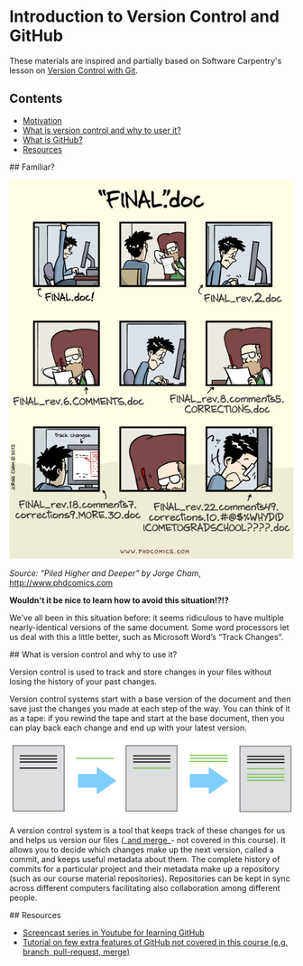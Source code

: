 # Introduction to Version Control and GitHub

These materials are inspired and partially based on Software Carpentry's lesson on [Version Control with Git](http://swcarpentry.github.io/git-novice/). 

## Contents

- [Motivation](#motivation)
- [What is version control and why to user it?](#vcs-idea)
- [What is GitHub?]()
- [Resources](#resources)

##<a name='motivation'></a> Familiar?  

![Motivation for version control](../img/version_control_motivation_comics.png)

_Source: “Piled Higher and Deeper” by Jorge Cham_, http://www.phdcomics.com 

**Wouldn't it be nice to learn how to avoid this situation!?!?**

We’ve all been in this situation before: it seems ridiculous to have multiple nearly-identical versions of the same document. 
Some word processors let us deal with this a little better, such as Microsoft Word’s “Track Changes”.

##<a name='vcs-idea'></a> What is version control and why to use it?

Version control is used to track and store changes in your files without losing the history of your past changes. 

Version control systems start with a base version of the document and then save just the changes you made at each step 
of the way. You can think of it as a tape: if you rewind the tape and start at the base document, then you can play back 
each change and end up with your latest version.

![Illustration of committing changes](../img/play-changes.PNG)

A version control system is a tool that keeps track of these changes for us and helps us version our files 
(_[and merge](https://en.wikipedia.org/wiki/Merge_(version_control))_- not covered in this course). 
It allows you to decide which changes make up the next version, called a commit, and keeps useful metadata about them. 
The complete history of commits for a particular project and their metadata make up a repository (such as our course material repositories). 
Repositories can be kept in sync across different computers facilitating also collaboration among different people.


##<a name='resources'></a> Resources

- [Screencast series in Youtube for learning GitHub](https://www.youtube.com/playlist?list=PL4Q4HssKcxYsTuqUUvEHJ8XxOVOHTSmle) 
- [Tutorial on few extra features of GitHub not covered in this course (e.g. branch, pull-request, merge)](https://guides.github.com/activities/hello-world/)